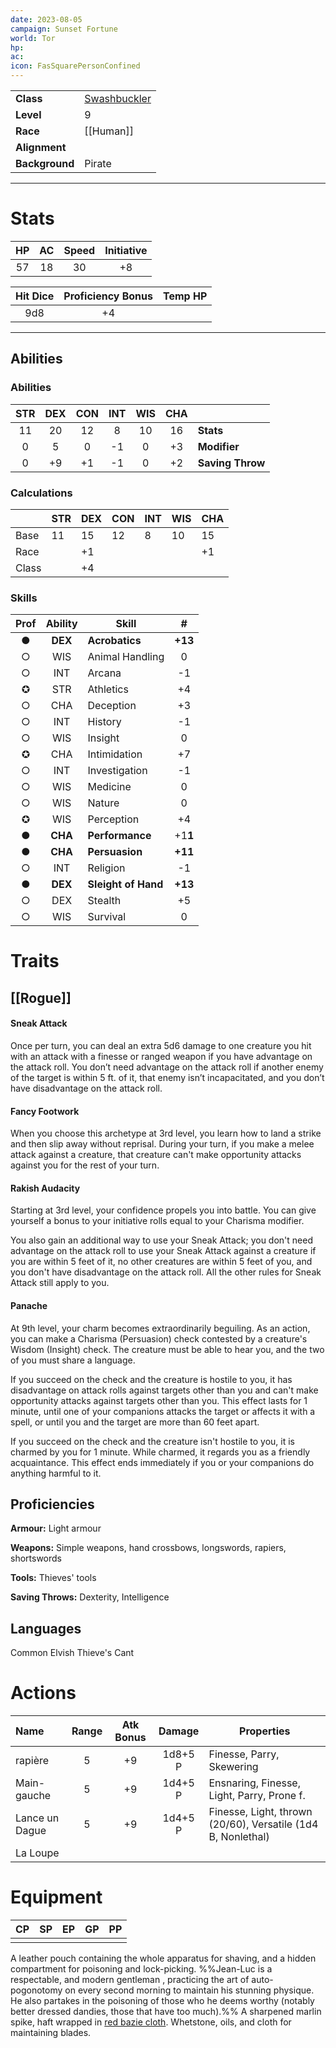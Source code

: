 ```yaml
---
date: 2023-08-05
campaign: Sunset Fortune
world: Tor
hp:
ac:
icon: FasSquarePersonConfined
---
```


|  |  |
| ---- | ---- |
| **Class** | [Swashbuckler](Rogue#Roguish%20Archetypes#Swashbuckler) |
| **Level** | 9 |
| **Race** | [[Human]] |
| **Alignment** |  |
| **Background** | Pirate |

--- 
# Stats 
| HP | AC | Speed | Initiative |
| :--: | :--: | :--: | :--: |
| 57 | 18 | 30 | +8 |

| Hit Dice | Proficiency Bonus | Temp HP |
| :--: | :--: | :--: |
| 9d8 | +4 |  |

--- 
## Abilities 
### Abilities 
| STR | DEX | CON | INT | WIS | CHA |  |
| :--: | :--: | :--: | :--: | :--: | :--: | ---- |
| 11 | 20 | 12 | 8 | 10 | 16 | **Stats** |
| 0 | 5 | 0 | -1 | 0 | +3 | **Modifier** |
| 0 | +9 | +1 | -1 | 0 | +2 | **Saving Throw** |
### Calculations
|  | STR | DEX | CON | INT | WIS | CHA |
| ---- | ---- | ---- | ---- | ---- | ---- | ---- |
| Base | 11 | 15 | 12 | 8 | 10 | 15 |
| Race |  | +1 |  |  |  | +1 |
| Class |  | +4 |  |  |  |  |
### Skills 
| Prof | Ability | Skill | \# |
| :--: | :--: | ---- | :--: |
| ● | **DEX** | **Acrobatics** | **+13** |
| ○ | WIS | Animal Handling | 0 |
| ○ | INT | Arcana | -1 |
| ✪ | STR | Athletics | +4 |
| ○ | CHA | Deception | +3 |
| ○ | INT | History | -1 |
| ○ | WIS | Insight | 0 |
| ✪ | CHA | Intimidation | +7 |
| ○ | INT | Investigation | -1 |
| ○ | WIS | Medicine | 0 |
| ○ | WIS | Nature | 0 |
| ✪ | WIS | Perception | +4 |
| ● | **CHA** | **Performance** | +1**1** |
| ● | **CHA** | **Persuasion** | **+11** |
| ○ | INT | Religion | -1 |
| ● | **DEX** | **Sleight of Hand** | **+13** |
| ○ | DEX | Stealth | +5 |
| ○ | WIS | Survival | 0 |

# Traits 
## [[Rogue]]
#### Sneak Attack
Once per turn, you can deal an extra 5d6 damage to one creature you hit with an attack with a finesse or ranged weapon if you have advantage on the attack roll. You don’t need advantage on the attack roll if another enemy of the target is within 5 ft. of it, that enemy isn’t incapacitated, and you don’t have disadvantage on the attack roll.
#### Fancy Footwork
When you choose this archetype at 3rd level, you learn how to land a strike and then slip away without reprisal. During your turn, if you make a melee attack against a creature, that creature can't make opportunity attacks against you for the rest of your turn.

#### Rakish Audacity
Starting at 3rd level, your confidence propels you into battle. You can give yourself a bonus to your initiative rolls equal to your Charisma modifier.

You also gain an additional way to use your Sneak Attack; you don't need advantage on the attack roll to use your Sneak Attack against a creature if you are within 5 feet of it, no other creatures are within 5 feet of you, and you don't have disadvantage on the attack roll. All the other rules for Sneak Attack still apply to you.

#### Panache
At 9th level, your charm becomes extraordinarily beguiling. As an action, you can make a Charisma (Persuasion) check contested by a creature's Wisdom (Insight) check. The creature must be able to hear you, and the two of you must share a language.

If you succeed on the check and the creature is hostile to you, it has disadvantage on attack rolls against targets other than you and can't make opportunity attacks against targets other than you. This effect lasts for 1 minute, until one of your companions attacks the target or affects it with a spell, or until you and the target are more than 60 feet apart.

If you succeed on the check and the creature isn't hostile to you, it is charmed by you for 1 minute. While charmed, it regards you as a friendly acquaintance. This effect ends immediately if you or your companions do anything harmful to it.

## Proficiencies 
**Armour:** Light armour

**Weapons:** Simple weapons, hand crossbows, longswords, rapiers, shortswords

**Tools:** Thieves' tools

**Saving Throws:** Dexterity, Intelligence

## Languages 
Common
Elvish
Thieve's Cant
# Actions 
| Name | Range | Atk Bonus | Damage | Properties |
| :--- | :--: | :--: | :--: | ---- |
| rapière | 5 | +9 | 1d8+5 P | Finesse, Parry, Skewering |
| Main-gauche | 5 | +9 | 1d4+5 P | Ensnaring, Finesse, Light, Parry, Prone f. |
| Lance un Dague | 5 | +9 | 1d4+5 P | Finesse, Light, thrown (20/60), Versatile (1d4 B, Nonlethal) |
| La Loupe |  |  |  |  |

# Equipment 
| CP | SP | EP | GP | PP |
| :--: | :--: | :--: | :--: | :--: |
|  |  |  |  |  |
A leather pouch containing the whole apparatus for shaving, and a hidden compartment for poisoning and lock-picking. %%Jean-Luc is a respectable, and modern gentleman , practicing the art of auto-pogonotomy on every second morning to maintain his stunning physique.  He also partakes in the poisoning of those who he deems worthy (notably better dressed dandies, those that have too much).%%
A sharpened marlin spike, haft wrapped in [red bazie cloth](https://en.wikipedia.org/wiki/Cat_o%27_nine_tails).
Whetstone, oils, and cloth for maintaining blades.
